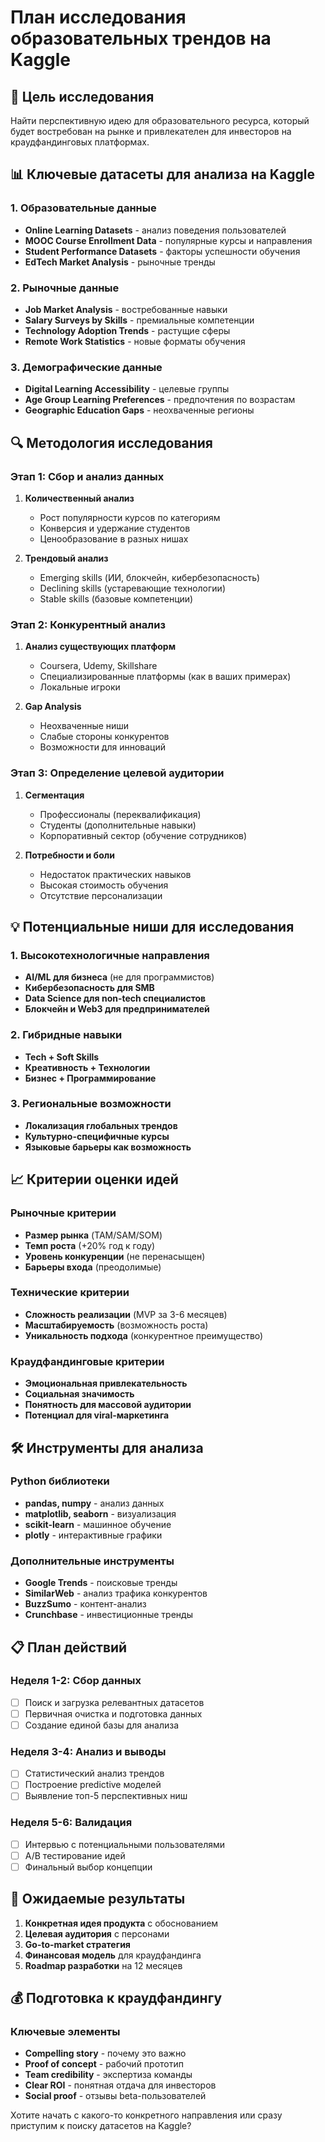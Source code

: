 # План исследования образовательных трендов на Kaggle

## 🎯 Цель исследования
Найти перспективную идею для образовательного ресурса, который будет востребован на рынке и привлекателен для инвесторов на краудфандинговых платформах.

## 📊 Ключевые датасеты для анализа на Kaggle

### 1. Образовательные данные
- **Online Learning Datasets** - анализ поведения пользователей
- **MOOC Course Enrollment Data** - популярные курсы и направления
- **Student Performance Datasets** - факторы успешности обучения
- **EdTech Market Analysis** - рыночные тренды

### 2. Рыночные данные
- **Job Market Analysis** - востребованные навыки
- **Salary Surveys by Skills** - премиальные компетенции
- **Technology Adoption Trends** - растущие сферы
- **Remote Work Statistics** - новые форматы обучения

### 3. Демографические данные
- **Digital Learning Accessibility** - целевые группы
- **Age Group Learning Preferences** - предпочтения по возрастам
- **Geographic Education Gaps** - неохваченные регионы

## 🔍 Методология исследования

### Этап 1: Сбор и анализ данных
1. **Количественный анализ**
   - Рост популярности курсов по категориям
   - Конверсия и удержание студентов
   - Ценообразование в разных нишах

2. **Трендовый анализ**
   - Emerging skills (ИИ, блокчейн, кибербезопасность)
   - Declining skills (устаревающие технологии)
   - Stable skills (базовые компетенции)

### Этап 2: Конкурентный анализ
1. **Анализ существующих платформ**
   - Coursera, Udemy, Skillshare
   - Специализированные платформы (как в ваших примерах)
   - Локальные игроки

2. **Gap Analysis**
   - Неохваченные ниши
   - Слабые стороны конкурентов
   - Возможности для инноваций

### Этап 3: Определение целевой аудитории
1. **Сегментация**
   - Профессионалы (переквалификация)
   - Студенты (дополнительные навыки)
   - Корпоративный сектор (обучение сотрудников)

2. **Потребности и боли**
   - Недостаток практических навыков
   - Высокая стоимость обучения
   - Отсутствие персонализации

## 💡 Потенциальные ниши для исследования

### 1. Высокотехнологичные направления
- **AI/ML для бизнеса** (не для программистов)
- **Кибербезопасность для SMB**
- **Data Science для non-tech специалистов**
- **Блокчейн и Web3 для предпринимателей**

### 2. Гибридные навыки
- **Tech + Soft Skills**
- **Креативность + Технологии**
- **Бизнес + Программирование**

### 3. Региональные возможности
- **Локализация глобальных трендов**
- **Культурно-специфичные курсы**
- **Языковые барьеры как возможность**

## 📈 Критерии оценки идей

### Рыночные критерии
- **Размер рынка** (TAM/SAM/SOM)
- **Темп роста** (+20% год к году)
- **Уровень конкуренции** (не перенасыщен)
- **Барьеры входа** (преодолимые)

### Технические критерии
- **Сложность реализации** (MVP за 3-6 месяцев)
- **Масштабируемость** (возможность роста)
- **Уникальность подхода** (конкурентное преимущество)

### Краудфандинговые критерии
- **Эмоциональная привлекательность**
- **Социальная значимость**
- **Понятность для массовой аудитории**
- **Потенциал для viral-маркетинга**

## 🛠 Инструменты для анализа

### Python библиотеки
- **pandas, numpy** - анализ данных
- **matplotlib, seaborn** - визуализация
- **scikit-learn** - машинное обучение
- **plotly** - интерактивные графики

### Дополнительные инструменты
- **Google Trends** - поисковые тренды
- **SimilarWeb** - анализ трафика конкурентов
- **BuzzSumo** - контент-анализ
- **Crunchbase** - инвестиционные тренды

## 📋 План действий

### Неделя 1-2: Сбор данных
- [ ] Поиск и загрузка релевантных датасетов
- [ ] Первичная очистка и подготовка данных
- [ ] Создание единой базы для анализа

### Неделя 3-4: Анализ и выводы
- [ ] Статистический анализ трендов
- [ ] Построение predictive моделей
- [ ] Выявление топ-5 перспективных ниш

### Неделя 5-6: Валидация
- [ ] Интервью с потенциальными пользователями
- [ ] A/B тестирование идей
- [ ] Финальный выбор концепции

## 🎯 Ожидаемые результаты

1. **Конкретная идея продукта** с обоснованием
2. **Целевая аудитория** с персонами
3. **Go-to-market стратегия**
4. **Финансовая модель** для краудфандинга
5. **Roadmap разработки** на 12 месяцев

## 💰 Подготовка к краудфандингу

### Ключевые элементы
- **Compelling story** - почему это важно
- **Proof of concept** - рабочий прототип
- **Team credibility** - экспертиза команды
- **Clear ROI** - понятная отдача для инвесторов
- **Social proof** - отзывы beta-пользователей

Хотите начать с какого-то конкретного направления или сразу приступим к поиску датасетов на Kaggle?